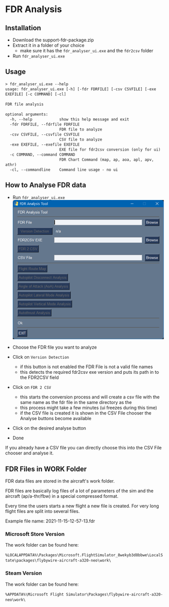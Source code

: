 # FDR Analysis 

## Installation

- Download the support-fdr-package.zip
- Extract it in a folder of your choice
  - make sure it has the `fdr_analyser_ui.exe` and the `fdr2csv` folder
- Run `fdr_analyser_ui.exe`  

## Usage

```
> fdr_analyser_ui.exe --help
usage: fdr_analyser_ui.exe [-h] [-fdr FDRFILE] [-csv CSVFILE] [-exe EXEFILE] [-c COMMAND] [-cl]

FDR file analysis

optional arguments:
  -h, --help            show this help message and exit
  -fdr FDRFILE, --fdrfile FDRFILE
                        FDR file to analyze
  -csv CSVFILE, --csvfile CSVFILE
                        CSV file to analyze
  -exe EXEFILE, --exefile EXEFILE
                        EXE file for fdr2csv conversion (only for ui)
  -c COMMAND, --command COMMAND
                        FDR Chart Command (map, ap, aoa, apl, apv, athr)
  -cl, --commandline    Command line usage - no ui
```  

## How to Analyse FDR data

- Run `fdr_analyser_ui.exe` 
    ![img.png](howto_1.png)

- Choose the FDR file you want to analyze
- Click on `Version Detection`
  - if this button is not enabled the FDR File is not a valid file names
  - this detects the required fdr2csv exe version and puts its path in to the FDR2CSV field
- Click on `FDR 2 CSV`
  - this starts the conversion process and will create a csv file with the same name as the fdr file in the same directory as the
  - this process might take a few minutes (ui freezes during this time)
  - if the CSV file is created it is shown in the CSV File chooser the Analyse buttons become available
- Click on the desired analyse button
- Done

If you already have a CSV file you can directly choose this into the CSV File chooser and analyse it.

## FDR Files in WORK Folder

FDR data files are stored in the aircraft's work folder. 

FDR files are basically log files of a lot of parameters of the sim and the aircraft (ap/a-thr/fbw) in a special compressed format.

Every time the users starts a new flight a new file is created. For very long flight files are split into several files. 

Example file name: 2021-11-15-12-57-13.fdr

### Microsoft Store Version

The work folder can be found here:

`%LOCALAPPDATA%\Packages\Microsoft.FlightSimulator_8wekyb3d8bbwe\LocalState\packages\flybywire-aircraft-a320-neo\work\`

### Steam Version

The work folder can be found here:

`%APPDATA%\Microsoft Flight Simulator\Packages\flybywire-aircraft-a320-neo\work\`
